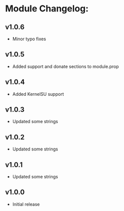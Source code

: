 # Module Changelog:  
## v1.0.6  
- Minor typo fixes    
  
## v1.0.5  
- Added support and donate sections to module.prop   
  
## v1.0.4  
- Added KernelSU support  
  
## v1.0.3  
- Updated some strings  
  
## v1.0.2  
- Updated some strings  
  
## v1.0.1  
- Updated some strings  
  
## v1.0.0  
- Initial release  
